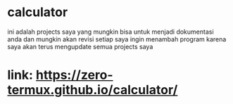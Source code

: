 # calculator

ini adalah projects saya yang mungkin bisa untuk menjadi dokumentasi anda dan mungkin akan revisi setiap saya ingin menambah program karena saya akan terus mengupdate semua projects saya

# link: https://zero-termux.github.io/calculator/

